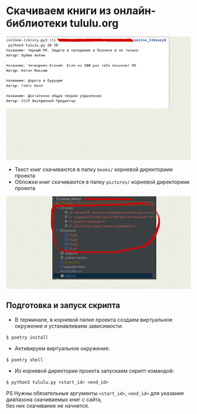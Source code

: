 # Скачиваем книги из онлайн-библиотеки tululu.org
![Screenshot](https://github.com/valhallajazzy/online_library/blob/main/pic/maintulu.png)

* Текст книг скачиваются в папку `books/` корневой директориии проекта  
* Обложки книг скачиваются в папку `pictures/` корневой директориии проекта

![Screenshot](https://github.com/valhallajazzy/online_library/blob/main/pic/pathtulu.png)

## Подготовка и запуск скрипта

* В терминале, в корневой папке проекта создаем виртуальное окружение и устанавливаем зависимости:

```console
$ poetry install
```
* Активируем виртуальное окружение:

```console
$ poetry shell
```

* Из корневой директории проекта запускаем скрипт командой:

```console
$ python3 tululu.py <start_id> <end_id>
```

PS Нужны обязательные аргументы `<start_id>`, `<end_id>` для указания диапазона скачиваемых книг с сайта,  
без них скачивание не начнется.
